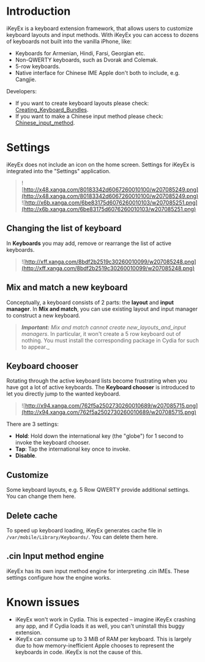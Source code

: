 

# Introduction #

iKeyEx is a keyboard extension framework, that allows users to customize keyboard layouts and input methods. With iKeyEx you can access to dozens of keyboards not built into the vanilla iPhone, like:

  * Keyboards for Armenian, Hindi, Farsi, Georgian etc.
  * Non-QWERTY keyboards, such as Dvorak and Colemak.
  * 5-row keyboards.
  * Native interface for Chinese IME Apple don't both to include, e.g. Cangjie.

Developers:
  * If you want to create keyboard layouts please check: [Creating\_Keyboard\_Bundles](Creating_Keyboard_Bundles.md).
  * If you want to make a Chinese input method please check: [Chinese\_input\_method](Chinese_input_method.md).

# Settings #
iKeyEx does not include an icon on the home screen. Settings for iKeyEx is integrated into the "Settings" application.
> ![http://x48.xanga.com/80183342d6067260010100/w207085249.png](http://x48.xanga.com/80183342d6067260010100/w207085249.png) ![http://x6b.xanga.com/6be83175d6076260010103/w207085251.png](http://x6b.xanga.com/6be83175d6076260010103/w207085251.png)

## Changing the list of keyboard ##
In **Keyboards** you may add, remove or rearrange the list of active keyboards.
> ![http://xff.xanga.com/8bdf2b2519c30260010099/w207085248.png](http://xff.xanga.com/8bdf2b2519c30260010099/w207085248.png)

## Mix and match a new keyboard ##
Conceptually, a keyboard consists of 2 parts: the **layout** and **input manager**. In **Mix and match**, you can use existing layout and input manager to construct a new keyboard.

> _**Important:** Mix and match cannot create new_layouts_and_input managers_. In particular, it won't create a 5 row keyboard out of nothing. You must install the corresponding package in Cydia for such to appear._

## Keyboard chooser ##
Rotating through the active keyboard lists become frustrating when you have got a lot of active keyboards. The **Keyboard chooser** is introduced to let you directly jump to the wanted keyboard.
> ![http://x94.xanga.com/762f5a2502730260010689/w207085715.png](http://x94.xanga.com/762f5a2502730260010689/w207085715.png)

There are 3 settings:
  * **Hold**: Hold down the international key (the "globe") for 1 second to invoke the keyboard chooser.
  * **Tap**: Tap the international key once to invoke.
  * **Disable**.

## Customize ##
Some keyboard layouts, e.g. 5 Row QWERTY provide additional settings. You can change them here.

## Delete cache ##
To speed up keyboard loading, iKeyEx generates cache file in `/var/mobile/Library/Keyboards/`. You can delete them here.

## .cin Input method engine ##
iKeyEx has its own input method engine for interpreting .cin IMEs. These settings configure how the engine works.

# Known issues #
  * iKeyEx won't work in Cydia. This is expected – imagine iKeyEx crashing any app, and if Cydia loads it as well, you can't uninstall this buggy extension.
  * iKeyEx can consume up to 3 MiB of RAM per keyboard. This is largely due to how memory-inefficient Apple chooses to represent the keyboards in code. iKeyEx is not the cause of this.

